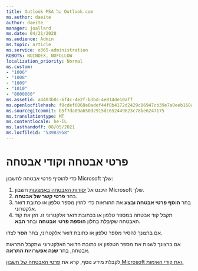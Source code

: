 ```yaml
---
title: Outlook MSA של Outlook.com
ms.author: daeite
author: daeite
manager: joallard
ms.date: 04/21/2020
ms.audience: Admin
ms.topic: article
ms.service: o365-administration
ROBOTS: NOINDEX, NOFOLLOW
localization_priority: Normal
ms.custom:
- "1006"
- "1008"
- "1009"
- "1010"
- "8000060"
ms.assetid: a4403b0c-6f4c-4e2f-b3bd-4e814de10aff
ms.openlocfilehash: f8cdef6068e0adef44f8b4172d2429c86947cb39e7a0eeb168ca6b4400e8b585
ms.sourcegitcommit: b5f7da89a650d2915dc652449623c78be6247175
ms.translationtype: MT
ms.contentlocale: he-IL
ms.lasthandoff: 08/05/2021
ms.locfileid: "53983958"
---
```

# <a name="security-info-and-security-codes"></a>פרטי אבטחה וקודי אבטחה

כדי להוסיף פרטי אבטחה לחשבון Microsoft שלך:

1. היכנס אל [יסודות האבטחה באמצעות](https://account.microsoft.com/security) חשבון Microsoft שלך.
1. בחר **פרטי קשר של אבטחה**.
1. בחר **הוסף פרטי אבטחה ובצע** את ההוראות כדי להזין מספר טלפון או כתובת דואר אלקטרוני.
1. תקבל קוד אבטחה במספר טלפון או בכתובת דואר אלקטרוני זו. הזן את קוד האבטחה שקיבלת בחלון **הוספת פרטי אבטחה** ובחר **הבא**.

אם ברצונך להסיר מספר טלפון או כתובת דואר אלקטרוני, בחר **הסר** לצדו.

אם ברצונך לשנות את מספר הטלפון או כתובת הדואר האלקטרוני שתקבל התראות אבטחה, בחר **שנה אפשרויות התראה**.

לקבלת מידע נוסף, קרא את [פרטי האבטחה של חשבון Microsoft ואת קודי האימות.](https://support.microsoft.com/help/12428/)